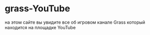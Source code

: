 # grass-YouTube
на этом сайте вы увидите все об игровом канале Grass который находится на площадке YouTube
